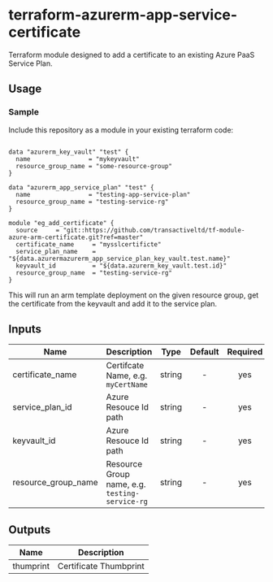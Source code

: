 # terraform-azurerm-app-service-certificate

Terraform module designed to add a certificate to an existing Azure PaaS Service Plan.

## Usage

### Sample
Include this repository as a module in your existing terraform code:

```hcl

data "azurerm_key_vault" "test" {
  name                = "mykeyvault"
  resource_group_name = "some-resource-group"
}

data "azurerm_app_service_plan" "test" {
  name                = "testing-app-service-plan"
  resource_group_name = "testing-service-rg"
}

module "eg_add_certificate" {
  source     = "git::https://github.com/transactiveltd/tf-module-azure-arm-certificate.git?ref=master"
  certificate_name     = "mysslcertificte"
  service_plan_name    = "${data.azurermazurerm_app_service_plan_key_vault.test.name}"
  keyvault_id          = "${data.azurerm_key_vault.test.id}"
  resource_group_name  = "testing-service-rg"
}
```

This will run an arm template deployment on the given resource group, get the certificate from the keyvault and add it to the service plan.
## Inputs

| Name | Description | Type | Default | Required |
|------|-------------|:----:|:-----:|:-----:|
| certificate_name | Certifcate Name, e.g. `myCertName` | string | - | yes |
| service_plan_id | Azure Resouce Id path | string | - | yes |
| keyvault_id | Azure Resouce Id path  | string | - | yes |
| resource_group_name | Resource Group name, e.g. `testing-service-rg` | string | - | yes |


## Outputs

| Name | Description |
|------|-------------|
| thumprint | Certificate Thumbprint |
